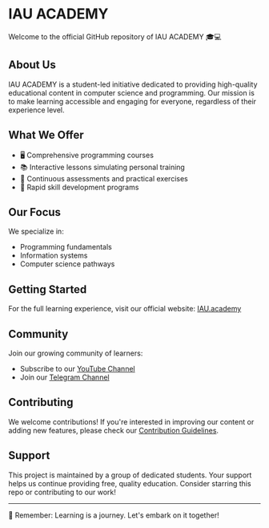 # IAU ACADEMY

Welcome to the official GitHub repository of IAU ACADEMY 🎓💻

## About Us

IAU ACADEMY is a student-led initiative dedicated to providing high-quality educational content in computer science and programming. Our mission is to make learning accessible and engaging for everyone, regardless of their experience level.

## What We Offer

- 🖥️ Comprehensive programming courses
- 📚 Interactive lessons simulating personal training
- 🧠 Continuous assessments and practical exercises
- 🚀 Rapid skill development programs

## Our Focus

We specialize in:
- Programming fundamentals
- Information systems
- Computer science pathways

## Getting Started

For the full learning experience, visit our official website: [IAU.academy](https://IAU.academy)

## Community

Join our growing community of learners:
- Subscribe to our [YouTube Channel](https://www.youtube.com/@IAUACADEMY)
- Join our [Telegram Channel](https://t.me/iauacademy)

## Contributing

We welcome contributions! If you're interested in improving our content or adding new features, please check our [Contribution Guidelines](CONTRIBUTING.md).

## Support

This project is maintained by a group of dedicated students. Your support helps us continue providing free, quality education. Consider starring this repo or contributing to our work!

---

📌 Remember: Learning is a journey. Let's embark on it together!
